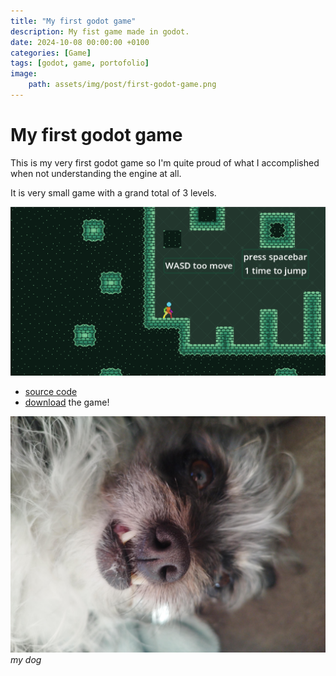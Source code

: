 ```yaml
---
title: "My first godot game"
description: My fist game made in godot.
date: 2024-10-08 00:00:00 +0100
categories: [Game]
tags: [godot, game, portofolio]
image:
    path: assets/img/post/first-godot-game.png
---
```


# My first godot game

This is my very first godot game so I'm quite proud of what I accomplished when not understanding the engine at all.

It is very small game with a grand total of 3 levels.

![me](/assets/img/post/first-godot-game.png)

- [source code](https://github.com/DeanLemans/2d-platformer-godot) 
- [download](https://github.com/DeanLemans/2d-platformer-godot/releases) the game!

![dog4](assets/img/personal/dog4.jpg)
_my dog_